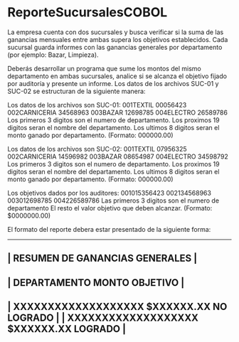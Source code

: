 # ReporteSucursalesCOBOL
La empresa cuenta con dos sucursales y busca verificar si la suma de las ganancias mensuales entre ambas supera los objetivos establecidos.
Cada sucursal guarda informes con las ganancias generales por departamento (por ejemplo: Bazar, Limpieza).

Deberás desarrollar un programa que sume los montos del mismo departamento en ambas sucursales, 
analice si se alcanza el objetivo fijado por auditoría y presente un informe. 
Los datos de los archivos SUC-01 y SUC-02 se estructuran de la siguiente manera:

Los datos de los archivos son SUC-01:
001TEXTIL             00056423
002CARNICERIA         34568963
003BAZAR              12698785
004ELECTRO            26589786
Los primeros 3 digitos son el numero de departamento.
Los proximos 19 digitos seran el nombre del departamento.
Los ultimos 8 digitos seran el monto ganado por departamento. (Formato: 000000.00)

Los datos de los archivos son SUC-02:
001TEXTIL             07956325
002CARNICERIA         14596982
003BAZAR              08654987
004ELECTRO            34598792
Los primeros 3 digitos son el numero de departamento.
Los proximos 19 digitos seran el nombre del departamento.
Los ultimos 8 digitos seran el monto ganado por departamento. (Formato: 000000.00)


Los objetivos dados por los auditores: 
001015356423
002134568963
003012698785
004226589786
Las primeros 3 digitos son el numero de departamento 
El resto el valor objetivo que deben alcanzar.
(Formato: $0000000.00)

El formato del reporte debera estar presentado de la siguiente forma:

 ----------------------------------------------------------------
|                 RESUMEN DE GANANCIAS GENERALES                 |
 ----------------------------------------------------------------
| DEPARTAMENTO          MONTO              OBJETIVO              |
 ----------------------------------------------------------------
| XXXXXXXXXXXXXXXXXXX   $XXXXXX.XX         NO LOGRADO            | 
| XXXXXXXXXXXXXXXXXXX   $XXXXXX.XX         LOGRADO               |
 ----------------------------------------------------------------                          
